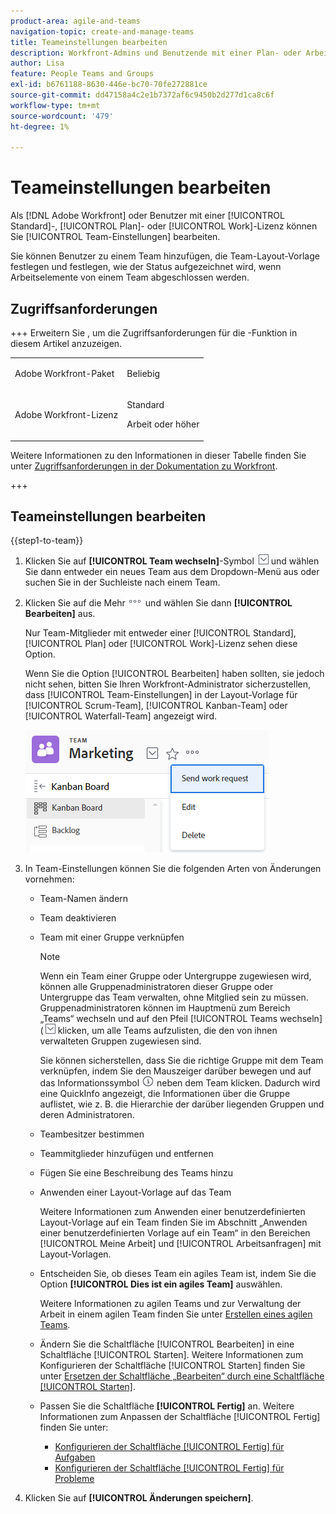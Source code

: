 ```yaml
---
product-area: agile-and-teams
navigation-topic: create-and-manage-teams
title: Teameinstellungen bearbeiten
description: Workfront-Admins und Benutzende mit einer Plan- oder Arbeitslizenz können Teameinstellungen bearbeiten.
author: Lisa
feature: People Teams and Groups
exl-id: b6761188-8630-446e-bc70-70fe272881ce
source-git-commit: dd47158a4c2e1b7372af6c9450b2d277d1ca8c6f
workflow-type: tm+mt
source-wordcount: '479'
ht-degree: 1%

---
```


# Teameinstellungen bearbeiten

Als [!DNL Adobe Workfront] oder Benutzer mit einer [!UICONTROL Standard]-, [!UICONTROL Plan]- oder [!UICONTROL Work]-Lizenz können Sie [!UICONTROL Team-Einstellungen] bearbeiten.

Sie können Benutzer zu einem Team hinzufügen, die Team-Layout-Vorlage festlegen und festlegen, wie der Status aufgezeichnet wird, wenn Arbeitselemente von einem Team abgeschlossen werden.

## Zugriffsanforderungen

+++ Erweitern Sie , um die Zugriffsanforderungen für die -Funktion in diesem Artikel anzuzeigen.

<table style="table-layout:auto"> 
 <col> 
 <col> 
 <tbody> 
  <tr data-mc-conditions=""> 
   <td role="rowheader"> <p>Adobe Workfront-Paket</p> </td> 
   <td>Beliebig</td> 
  </tr> 
  <tr> 
   <td role="rowheader">Adobe Workfront-Lizenz</td> 
   <td>
   <p>Standard</p>
   <p>Arbeit oder höher</p></td>
  </tr> 
 </tbody> 
</table>

Weitere Informationen zu den Informationen in dieser Tabelle finden Sie unter [Zugriffsanforderungen in der Dokumentation zu Workfront](/help/quicksilver/administration-and-setup/add-users/access-levels-and-object-permissions/access-level-requirements-in-documentation.md).

+++

## Teameinstellungen bearbeiten

{{step1-to-team}}

1. Klicken Sie auf **[!UICONTROL Team wechseln]**-Symbol ![Team wechseln](assets/switch-team-icon.png) und wählen Sie dann entweder ein neues Team aus dem Dropdown-Menü aus oder suchen Sie in der Suchleiste nach einem Team.

1. Klicken Sie auf die **&#x200B;**&#x200B;Mehr![](assets/more-icon.png) und wählen Sie dann **[!UICONTROL Bearbeiten]** aus.

   Nur Team-Mitglieder mit entweder einer [!UICONTROL Standard], [!UICONTROL Plan] oder [!UICONTROL Work]-Lizenz sehen diese Option.

   Wenn Sie die Option [!UICONTROL Bearbeiten] haben sollten, sie jedoch nicht sehen, bitten Sie Ihren Workfront-Administrator sicherzustellen, dass [!UICONTROL Team-Einstellungen] in der Layout-Vorlage für [!UICONTROL Scrum-Team], [!UICONTROL Kanban-Team] oder [!UICONTROL Waterfall-Team] angezeigt wird.

   ![](assets/edit-team-settings.png)

1. In Team-Einstellungen können Sie die folgenden Arten von Änderungen vornehmen:

   * Team-Namen ändern
   * Team deaktivieren
   * Team mit einer Gruppe verknüpfen

     >[!NOTE]
     >
     >Wenn ein Team einer Gruppe oder Untergruppe zugewiesen wird, können alle Gruppenadministratoren dieser Gruppe oder Untergruppe das Team verwalten, ohne Mitglied sein zu müssen. Gruppenadministratoren können im Hauptmenü zum Bereich „Teams“ wechseln und auf den Pfeil [!UICONTROL Teams wechseln] (![Symbol „Team wechseln](assets/switch-team-icon.png) klicken, um alle Teams aufzulisten, die den von ihnen verwalteten Gruppen zugewiesen sind.

     Sie können sicherstellen, dass Sie die richtige Gruppe mit dem Team verknüpfen, indem Sie den Mauszeiger darüber bewegen und auf das Informationssymbol ![](assets/info-icon.png) neben dem Team klicken. Dadurch wird eine QuickInfo angezeigt, die Informationen über die Gruppe auflistet, wie z. B. die Hierarchie der darüber liegenden Gruppen und deren Administratoren.

   * Teambesitzer bestimmen
   * Teammitglieder hinzufügen und entfernen
   * Fügen Sie eine Beschreibung des Teams hinzu
   * Anwenden einer Layout-Vorlage auf das Team

     Weitere Informationen zum Anwenden einer benutzerdefinierten Layout-Vorlage auf ein Team finden Sie im Abschnitt „Anwenden einer benutzerdefinierten Vorlage auf ein Team“ in den Bereichen [!UICONTROL Meine Arbeit] und [!UICONTROL Arbeitsanfragen] mit Layout-Vorlagen.

   * Entscheiden Sie, ob dieses Team ein agiles Team ist, indem Sie die Option **[!UICONTROL Dies ist ein agiles Team]** auswählen.

     Weitere Informationen zu agilen Teams und zur Verwaltung der Arbeit in einem agilen Team finden Sie unter [Erstellen eines agilen Teams](../../agile/get-started-with-agile-in-workfront/create-an-agile-team.md).

   * Ändern Sie die Schaltfläche [!UICONTROL Bearbeiten] in eine Schaltfläche [!UICONTROL Starten]. Weitere Informationen zum Konfigurieren der Schaltfläche [!UICONTROL Starten] finden Sie unter [Ersetzen der Schaltfläche „Bearbeiten“ durch eine Schaltfläche [!UICONTROL Starten]](../../people-teams-and-groups/create-and-manage-teams/work-on-it-button-to-start-button.md).
   * Passen Sie die Schaltfläche **[!UICONTROL Fertig]** an. Weitere Informationen zum Anpassen der Schaltfläche [!UICONTROL Fertig] finden Sie unter:

      * [Konfigurieren der Schaltfläche [!UICONTROL Fertig] für Aufgaben](../../people-teams-and-groups/create-and-manage-teams/configure-the-done-button-for-tasks.md)
      * [Konfigurieren der Schaltfläche [!UICONTROL Fertig] für Probleme](../../people-teams-and-groups/create-and-manage-teams/configure-the-done-button-for-issues.md)

1. Klicken Sie auf **[!UICONTROL Änderungen speichern]**.
